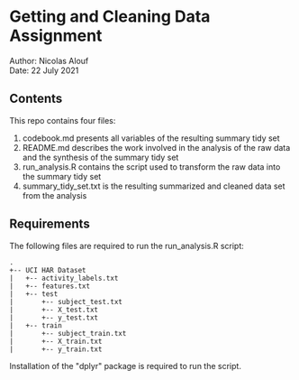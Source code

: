 # Getting and Cleaning Data Assignment

Author: Nicolas Alouf  
Date: 22 July 2021

## Contents

This repo contains four files:

1.  codebook.md presents all variables of the resulting summary tidy set
2.  README.md describes the work involved in the analysis of the raw data and the synthesis of the summary tidy set
3.  run_analysis.R contains the script used to transform the raw data into the summary tidy set
4.  summary_tidy_set.txt is the resulting summarized and cleaned data set from the analysis

## Requirements

The following files are required to run the run_analysis.R script:

    .
    +-- UCI HAR Dataset
    |   +-- activity_labels.txt
    |   +-- features.txt
    |   +-- test
    |       +-- subject_test.txt
    |       +-- X_test.txt
    |       +-- y_test.txt
    |   +-- train
    |       +-- subject_train.txt
    |       +-- X_train.txt
    |       +-- y_train.txt

Installation of the "dplyr" package is required to run the script.
